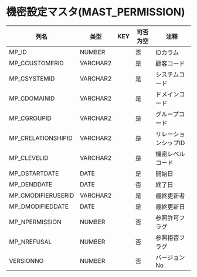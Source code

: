 # 機密設定マスタ(MAST_PERMISSION)
| 列名   | 类型   | KEY  | 可否为空 | 注释   |
| ---- | ---- | ---- | ---- | ---- |
|MP_ID|NUMBER||否|IDカラム|
|MP_CCUSTOMERID|VARCHAR2||是|顧客コード|
|MP_CSYSTEMID|VARCHAR2||是|システムコード|
|MP_CDOMAINID|VARCHAR2||是|ドメインコード|
|MP_CGROUPID|VARCHAR2||是|グループコード|
|MP_CRELATIONSHIPID|VARCHAR2||是|リレーションシップID|
|MP_CLEVELID|VARCHAR2||是|機密レベルコード|
|MP_DSTARTDATE|DATE||是|開始日|
|MP_DENDDATE|DATE||否|終了日|
|MP_CMODIFIERUSERID|VARCHAR2||是|最終更新者|
|MP_DMODIFIEDDATE|DATE||是|最終更新日|
|MP_NPERMISSION|NUMBER||否|参照許可フラグ|
|MP_NREFUSAL|NUMBER||否|参照拒否フラグ|
|VERSIONNO|NUMBER||否|バージョンNo|
